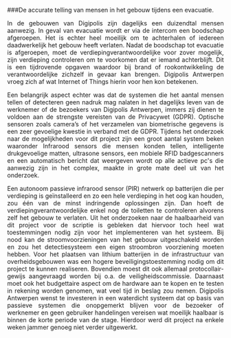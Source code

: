 ###De accurate telling van mensen in het gebouw tijdens een evacuatie.
<p style="text-align: justify;">In de gebouwen van Digipolis zijn dagelijks een duizendtal mensen aanwezig. In geval van evacuatie wordt er via de intercom een boodschap afgeroepen. Het is echter heel moeilijk om te achterhalen of iedereen daadwerkelijk het gebouw heeft verlaten. Nadat de boodschap tot evacuatie is afgeroepen, moet de verdiepingverantwoordelijke voor zover mogelijk, zijn verdieping controleren om te voorkomen dat er iemand achterblijft. Dit is een tijdrovende opgaven waardoor bij brand of rookontwikkeling de verantwoordelijke zichzelf in gevaar kan brengen. Digipolis Antwerpen vroeg zich af wat Internet of Things hierin voor hen kon betekenen.</p>
<p style="text-align: justify;">Een belangrijk aspect echter was dat de systemen die het aantal mensen tellen of detecteren geen nadruk mag nalaten in het dagelijks leven van de werknemer of de bezoekers van Digipolis Antwerpen, immers zij dienen te voldoen aan de strengste vereisten van de Privacywet (GDPR). Optische sensoren zoals camera’s of het verzamelen van biometrische gegevens is een zeer gevoelige kwestie in verband met de GDPR. Tijdens het onderzoek naar de mogelijkheden voor dit project zijn een groot aantal system beken waaronder Infrarood sensors die mensen konden tellen, intelligente drukgevoelige matten, ultrasone sensors, een mobiele RFID badgescanners en een automatisch bericht dat weergeven wordt op alle actieve pc's die aanwezig zijn in het complex, maakte in grote mate deel uit van het onderzoek.</p>
<p style="text-align: justify;">Een autonoom passieve infrarood sensor (PIR) netwerk op batterijen die per verdieping is geïnstalleerd en zo een hele verdieping in het oog kan houden, zou één van de minst indringende oplossingen zijn. Dan hoeft de verdiepingverantwoordelijke enkel nog de toiletten te controleren alvorens zelf het gebouw te verlaten. Uit het onderzoeken naar de haalbaarheid van dit project voor de scriptie is gebleken dat hiervoor toch heel wat toestemmingen nodig zijn voor het implementeren van het systeem. Bij nood kan de stroomvoorzieningen van het gebouw uitgeschakeld worden en zou het detectiesysteem een eigen stroombron voorziening moeten hebben. Voor het plaatsen van lithium batterijen in de infrastructuur van overheidsgebouwen was een hogere beveiligingstoestemming nodig om dit project te kunnen realiseren. Bovendien moest dit ook allemaal protocollair-gewijs aangevraagd worden bij o.a. de veiligheidscommissie. Daarnaast moet ook het budgettaire aspect om de hardware aan te kopen en te testen in rekening worden genomen, wat veel tijd in beslag zou nemen. Digipolis Antwerpen wenst te investeren in een waterdicht systeem dat op basis van passieve systemen die onopgemerkt blijven voor de bezoeker of werknemer en geen gebruiker handelingen vereisen wat moeilijk haalbaar is binnen de korte periode van de stage. Hierdoor werd dit project na enkele weken jammer genoeg niet verder uitgewerkt.</p>